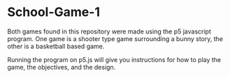 # School-Game-1

Both games found in this repository were made using the p5 javascript program. One game is a shooter type game surrounding a bunny story, the other is a basketball based game.

Running the program on p5.js will give you instructions for how to play the game, the objectives, and the design.
